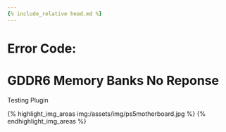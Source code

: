 ```yaml
---
{% include_relative head.md %}
---
```


# Error Code: 

# GDDR6 Memory Banks No Reponse

Testing Plugin

{% highlight_img_areas img:/assets/img/ps5motherboard.jpg %}
{% endhighlight_img_areas %}
